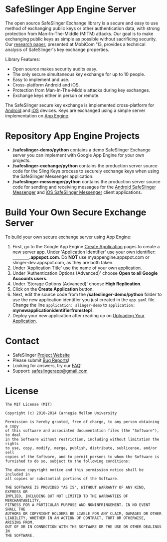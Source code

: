 SafeSlinger App Engine Server
===================
The open source SafeSlinger Exchange library is a secure and easy to use method of exchanging public keys or other authentication data, with strong protection from Man-In-The-Middle (MITM) attacks. Our goal is to make exchanging public keys as simple as possible without sacrificing security. Our [research paper](http://sparrow.ece.cmu.edu/group/pub/farb_safeslinger_mobicom2013.pdf), presented at MobiCom '13, provides a technical analysis of SafeSlinger's key exchange properties.

Library Features:

- Open source makes security audits easy.
- The only secure simultaneous key exchange for up to 10 people.
- Easy to implement and use.
- Cross-platform Android and iOS.
- Protection from Man-In-The-Middle attacks during key exchanges.
- Exchange keys either in person or remote.

The SafeSlinger secure key exchange is implemented cross-platform for [Android](http://github.com/SafeSlingerProject/SafeSlinger-Android) and [iOS](http://github.com/SafeSlingerProject/SafeSlinger-iOS) devices. Keys are exchanged using a simple server implementation on [App Engine](http://github.com/SafeSlingerProject/SafeSlinger-AppEngine).

Repository App Engine Projects
=======

- **/safeslinger-demo/python** contains a demo SafeSlinger Exchange server you can implement with Google App Engine for your own projects.
- **/safeslinger-exchange/python** contains the production server source code for the Sling Keys process to securely exchange keys when using the SafeSlinger Messenger application.
- **/safeslinger-messenger/python** contains the production server source code for sending and receiving messages for the [Android SafeSlinger Messenger](http://play.google.com/store/apps/details?id=edu.cmu.cylab.starslinger) and [iOS SafeSlinger Messenger](http://itunes.apple.com/app/safeslinger/id493529867) client applications.

Build Your Own Secure Exchange Server
========
To build your own secure exchange server using App Engine:

1. First, go to the Google App Engine [Create Application](http://appengine.google.com/start/createapp) pages to create a new server app. Under 'Application Identifier' use your own identifier: **________.appspot.com**. Do **NOT** use myappengine.appspot.com or slinger-dev.appspot.com, as they are both taken.
3. Under 'Application Title' use the name of your own application.
4. Under 'Authentication Options (Advanced)' choose **Open to all Google Accounts users**.
5. Under 'Storage Options (Advanced)' choose **High Replication**.
6. Click on the **Create Application** button.
7. Next, edit the source code from the **/safeslinger-demo/python** folder to use the new application identifier you just created in the `app.yaml` file. Change the line `application: slinger-demo` to `application: `**mynewapplicationidentifierfromstep1**. 
8. Deploy your new application after reading up on [Uploading Your Application](http://developers.google.com/appengine/docs/python/gettingstartedpython27/uploading).
  
Contact
=======

* SafeSlinger [Project Website](http://www.cylab.cmu.edu/safeslinger)
* Please submit [Bug Reports](http://github.com/SafeSlingerProject/SafeSlinger-AppEngine/issues)!
* Looking for answers, try our [FAQ](http://www.cylab.cmu.edu/safeslinger/faq.html)!
* Support: <safeslingerapp@gmail.com>

License
=======
	The MIT License (MIT)

	Copyright (c) 2010-2014 Carnegie Mellon University

	Permission is hereby granted, free of charge, to any person obtaining a copy
	of this software and associated documentation files (the "Software"), to deal
	in the Software without restriction, including without limitation the rights
	to use, copy, modify, merge, publish, distribute, sublicense, and/or sell
	copies of the Software, and to permit persons to whom the Software is
	furnished to do so, subject to the following conditions:

	The above copyright notice and this permission notice shall be included in
	all copies or substantial portions of the Software.

	THE SOFTWARE IS PROVIDED "AS IS", WITHOUT WARRANTY OF ANY KIND, EXPRESS OR
	IMPLIED, INCLUDING BUT NOT LIMITED TO THE WARRANTIES OF MERCHANTABILITY,
	FITNESS FOR A PARTICULAR PURPOSE AND NONINFRINGEMENT. IN NO EVENT SHALL THE
	AUTHORS OR COPYRIGHT HOLDERS BE LIABLE FOR ANY CLAIM, DAMAGES OR OTHER
	LIABILITY, WHETHER IN AN ACTION OF CONTRACT, TORT OR OTHERWISE, ARISING FROM,
	OUT OF OR IN CONNECTION WITH THE SOFTWARE OR THE USE OR OTHER DEALINGS IN
	THE SOFTWARE.
